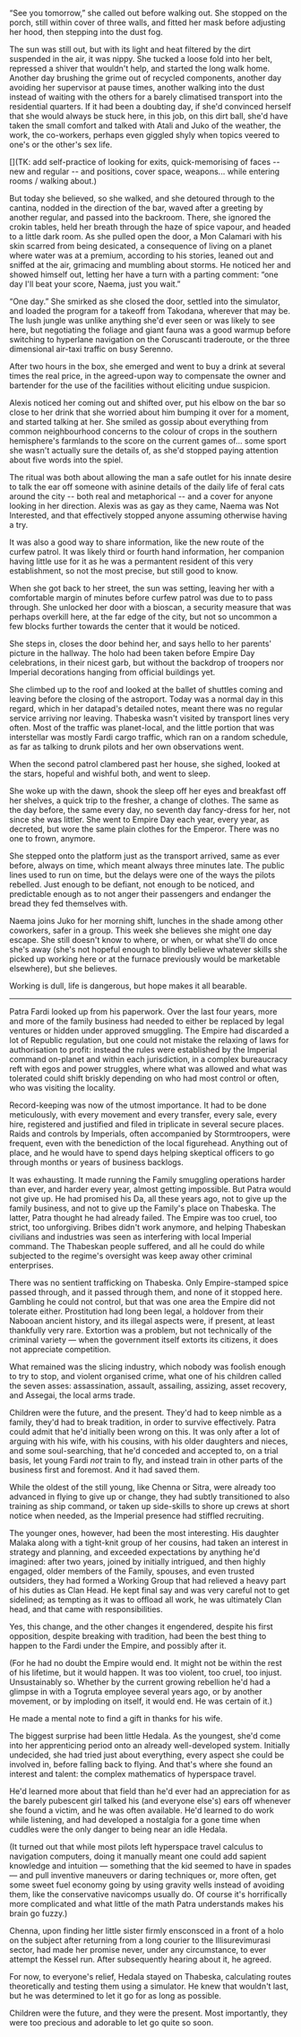 “See you tomorrow,” she called out before walking out. She stopped on the porch,
still within cover of three walls, and fitted her mask before adjusting her
hood, then stepping into the dust fog.
 
The sun was still out, but with its light and heat filtered by the dirt
suspended in the air, it was nippy. She tucked a loose fold into her belt,
repressed a shiver that wouldn't help, and started the long walk home. Another
day brushing the grime out of recycled components, another day avoiding her
supervisor at pause times, another walking into the dust instead of waiting with
the others for a barely climatised transport into the residential quarters. If
it had been a doubting day, if she'd convinced herself that she would always be
stuck here, in this job, on this dirt ball, she'd have taken the small comfort
and talked with Atali and Juko of the weather, the work, the co-workers, perhaps
even giggled shyly when topics veered to one's or the other's sex life. 

[](TK: add self-practice of looking for exits, quick-memorising of faces -- new
and regular -- and positions, cover space, weapons... while entering rooms /
walking about.)

But today she believed, so she walked, and she detoured through to the cantina,
nodded in the direction of the bar, waved after a greeting by another regular,
and passed into the backroom. There, she ignored the crokin tables, held her
breath through the haze of spice vapour, and headed to a little dark room. As
she pulled open the door, a Mon Calamari with his skin scarred from being
desicated, a consequence of living on a planet where water was at a premium,
according to his stories, leaned out and sniffed at the air, grimacing and
mumbling about storms. He noticed her and showed himself out, letting her have a
turn with a parting comment: “one day I'll beat your score, Naema, just you
wait.”
 
“One day.” She smirked as she closed the door, settled into the simulator, and
loaded the program for a takeoff from Takodana, wherever that may be. The lush
jungle was unlike anything she'd ever seen or was likely to see here, but
negotiating the foliage and giant fauna was a good warmup before switching to
hyperlane navigation on the Coruscanti traderoute, or the three dimensional
air-taxi traffic on busy Serenno.
 
After two hours in the box, she emerged and went to buy a drink at several times
the real price, in the agreed-upon way to compensate the owner and bartender for
the use of the facilities without eliciting undue suspicion.

Alexis noticed her coming out and shifted over, put his elbow on the bar so
close to her drink that she worried about him bumping it over for a moment, and
started talking at her. She smiled as gossip about everything from common
neighbourhood concerns to the colour of crops in the southern hemisphere's
farmlands to the score on the current games of... some sport she wasn't actually
sure the details of, as she'd stopped paying attention about five words into the
spiel.

The ritual was both about allowing the man a safe outlet for his innate desire
to talk the ear off someone with asinine details of the daily life of feral cats
around the city -- both real and metaphorical -- and a cover for anyone looking
in her direction. Alexis was as gay as they came, Naema was Not Interested, and
that effectively stopped anyone assuming otherwise having a try.

It was also a good way to share information, like the new route of the curfew
patrol. It was likely third or fourth hand information, her companion having
little use for it as he was a permantent resident of this very establishment, 
so not the most precise, but still good to know.

When she got back to her street, the sun was setting, leaving her with a
comfortable margin of minutes before curfew patrol was due to to pass through.
She unlocked her door with a bioscan, a security measure that was perhaps
overkill here, at the far edge of the city, but not so uncommon a few blocks
further towards the center that it would be noticed.

She steps in, closes the door behind her, and says hello to her parents' picture
in the hallway. The holo had been taken before Empire Day celebrations, in their
nicest garb, but without the backdrop of troopers nor Imperial decorations
hanging from official buildings yet.

She climbed up to the roof and looked at the ballet of shuttles coming and
leaving before the closing of the astroport. Today was a normal day in this
regard, which in her datapad's detailed notes, meant there was no regular
service arriving nor leaving. Thabeska wasn't visited by transport lines very
often. Most of the traffic was planet-local, and the little portion that was
interstellar was mostly Fardi cargo traffic, which ran on a random schedule, as
far as talking to drunk pilots and her own observations went.

When the second patrol clambered past her house, she sighed, looked at the
stars, hopeful and wishful both, and went to sleep.

She woke up with the dawn, shook the sleep off her eyes and breakfast off her
shelves, a quick trip to the fresher, a change of clothes. The same as the day
before, the same every day, no seventh day fancy-dress for her, not since she
was littler. She went to Empire Day each year, every year, as decreted, but wore
the same plain clothes for the Emperor. There was no one to frown, anymore.

She stepped onto the platform just as the transport arrived, same as ever
before, always on time, which meant always three minutes late. The public lines
used to run on time, but the delays were one of the ways the pilots rebelled.
Just enough to be defiant, not enough to be noticed, and predictable enough as
to not anger their passengers and endanger the bread they fed themselves with.

Naema joins Juko for her morning shift, lunches in the shade among other
coworkers, safer in a group. This week she believes she might one day escape.
She still doesn't know to where, or when, or what she'll do once she's away
(she's not hopeful enough to blindly believe whatever skills she picked up
working here or at the furnace previously would be marketable elsewhere), but
she believes.

Working is dull, life is dangerous, but hope makes it all bearable.

* * *

Patra Fardi looked up from his paperwork. Over the last four years, more and
more of the family business had needed to either be replaced by legal ventures
or hidden under approved smuggling. The Empire had discarded a lot of Republic
regulation, but one could not mistake the relaxing of laws for authorisation to
profit: instead the rules were established by the Imperial command on-planet
and within each jurisdiction, in a complex bureaucracy reft with egos and power
struggles, where what was allowed and what was tolerated could shift briskly
depending on who had most control or often, who was visiting the locality.

Record-keeping was now of the utmost importance. It had to be done
meticulously, with every movement and every transfer, every sale, every hire,
registered and justified and filed in triplicate in several secure places.
Raids and controls by Imperials, often accompanied by Stormtroopers, were
frequent, even with the benediction of the local figurehead. Anything out of
place, and he would have to spend days helping skeptical officers to go through
months or years of business backlogs.

It was exhausting. It made running the Family smuggling operations harder than
ever, and harder every year, almost getting impossible. But Patra would not
give up. He had promised his Da, all these years ago, not to give up the family
business, and not to give up the Family's place on Thabeska. The latter, Patra
thought he had already failed. The Empire was too cruel, too strict, too
unforgiving. Bribes didn't work anymore, and helping Thabeskan civilians and
industries was seen as interfering with local Imperial command. The Thabeskan
people suffered, and all he could do while subjected to the regime's oversight
was keep away other criminal enterprises.

There was no sentient trafficking on Thabeska. Only Empire-stamped spice passed
through, and it passed through them, and none of it stopped here. Gambling he
could not control, but that was one area the Empire did not tolerate either.
Prostitution had long been legal, a holdover from their Nabooan ancient
history, and its illegal aspects were, if present, at least thankfully very
rare. Extortion was a problem, but not technically of the criminal variety —
when the government itself extorts its citizens, it does not appreciate
competition.

What remained was the slicing industry, which nobody was foolish enough to try
to stop, and violent organised crime, what one of his children called the seven
asses: assassination, assault, assailing, assizing, asset recovery, and
Assegai, the local arms trade.

Children were the future, and the present. They'd had to keep nimble as a
family, they'd had to break tradition, in order to survive effectively. Patra
could admit that he'd initially been wrong on this. It was only after a lot of
arguing with his wife, with his cousins, with his older daughters and nieces,
and some soul-searching, that he'd conceded and accepted to, on a trial basis,
let young Fardi _not_ train to fly, and instead train in other parts of the
business first and foremost. And it had saved them.

While the oldest of the still young, like Chenna or Sitra, were already too
advanced in flying to give up or change, they had subtly transitioned to also
training as ship command, or taken up side-skills to shore up crews at short
notice when needed, as the Imperial presence had stiffled recruiting.

The younger ones, however, had been the most interesting. His daughter Malaka
along with a tight-knit group of her cousins, had taken an interest in strategy
and planning, and exceeded expectations by anything he'd imagined: after two
years, joined by initially intrigued, and then highly engaged, older members of
the Family, spouses, and even trusted outsiders, they had formed a Working Group
that had relieved a heavy part of his duties as Clan Head. He kept final say and
was very careful not to get sidelined; as tempting as it was to offload all
work, he was ultimately Clan head, and that came with responsibilities.

Yes, this change, and the other changes it engendered, despite his first
opposition, despite breaking with tradition, had been the best thing to happen
to the Fardi under the Empire, and possibly after it.

(For he had no doubt the Empire would end. It might not be within the rest of
his lifetime, but it would happen. It was too violent, too cruel, too injust.
Unsustainably so. Whether by the current growing rebellion he'd had a glimpse
in with a Togruta employee several years ago, or by another movement, or by
imploding on itself, it would end. He was certain of it.)

He made a mental note to find a gift in thanks for his wife.

The biggest surprise had been little Hedala. As the youngest, she'd come into
her apprenticing period onto an already well-developed system. Initially
undecided, she had tried just about everything, every aspect she could be
involved in, before falling back to flying. And that's where she found an
interest and talent: the complex mathematics of hyperspace travel.

He'd learned more about that field than he'd ever had an appreciation for as the
barely pubescent girl talked his (and everyone else's) ears off whenever she
found a victim, and he was often available. He'd learned to do work while
listening, and had developed a nostalgia for a gone time when cuddles were the
only danger to being near an idle Hedala.

(It turned out that while most pilots left hyperspace travel calculus to
navigation computers, doing it manually meant one could add sapient knowledge
and intuition — something that the kid seemed to have in spades — and pull
inventive maneuvers or daring techniques or, more often, get some sweet fuel
economy going by using gravity wells instead of avoiding them, like the
conservative navicomps usually do. Of course it's horrifically more complicated
and what little of the math Patra understands makes his brain go fuzzy.)

Chenna, upon finding her little sister firmly ensconsced in a front of a holo on
the subject after returning from a long courier to the Illisurevimurasi sector,
had made her promise never, under any circumstance, to ever attempt the Kessel
run. After subsequently hearing about it, he agreed.

For now, to everyone's relief, Hedala stayed on Thabeska, calculating routes
theoretically and testing them using a simulator. He knew that wouldn't last,
but he was determined to let it go for as long as possible.

Children were the future, and they were the present. Most importantly, they were
too precious and adorable to let go quite so soon.
